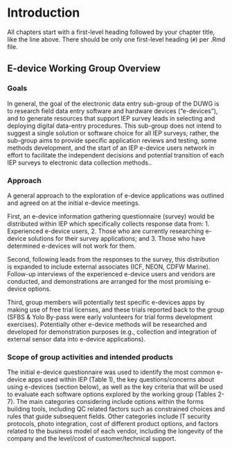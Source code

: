 # Introduction 

All chapters start with a first-level heading followed by your chapter title, like the line above. There should be only one first-level heading (`#`) per .Rmd file.

## E-device Working Group Overview

### Goals

In general, the goal of the electronic data entry sub-group of the DUWG is to research field data entry software and hardware devices (“e-devices”), and to generate resources that support IEP survey leads in selecting and deploying digital data-entry procedures.  This sub-group does not intend to suggest a single solution or software choice for all IEP surveys; rather, the sub-group aims to provide specific application reviews and testing, some methods development, and the start of an IEP e-device users network in effort to facilitate the independent decisions and potential transition of each IEP surveys to electronic data collection methods..

### Approach

A general approach to the exploration of e-device applications was outlined and agreed on at the initial e-device meetings.  

First, an e-device information gathering questionnaire (survey) would be distributed within IEP which specifically collects response data from: 1. Experienced e-device users, 2. Those who are currently researching e-device solutions for their survey applications; and 3. Those who have determined e-devices will not work for them. 

Second, following leads from the responses to the survey, this distribution is expanded to include external associates (ICF, NEON, CDFW Marine).  Follow-up interviews of the experienced e-device users and vendors are conducted, and demonstrations are arranged for the most promising e-device options.

Third, group members will potentially test specific e-devices apps by making use of free trial licenses, and these trials reported back to the group (SFBS & Yolo By-pass were early volunteers for trial forms development exercises).  Potentially other e-device methods will be researched and developed for demonstration purposes (e.g., collection and integration of external sensor data into e-device applications).


### Scope of group activities and intended products

The initial e-device questionnaire was used to identify the most common e-device apps used within IEP (Table 1), the key questions/concerns about using e-devices (section below), as well as the key criteria that will be used to evaluate each software options explored by the working group (Tables 2-7).  The main categories considering include options within the forms building tools, including QC related factors such as constrained choices and rules that guide subsequent fields.  Other categories include IT security protocols, photo integration, cost of different product options, and factors related to the business model of each vendor, including the longevity of the company and the level/cost of customer/technical support.  
